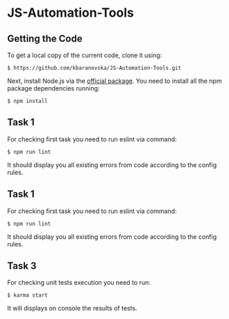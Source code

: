# JS-Automation-Tools

## Getting the Code

To get a local copy of the current code, clone it using:

    $ https://github.com/kbaranovska/JS-Automation-Tools.git

Next, install Node.js via the [official package](http://nodejs.org).
You need to install all the npm package dependencies running:

    $ npm install


## Task 1

For checking first task you need to run eslint via command:

    $ npm run lint

It should display you all existing errors from code according to the config rules.

## Task 1

For checking first task you need to run eslint via command:

    $ npm run lint

It should display you all existing errors from code according to the config rules.


## Task 3

For checking unit tests execution you need to run:

    $ karma start

It will displays on console the results of tests.
